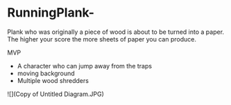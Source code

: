 # RunningPlank-

Plank who was originally a piece of wood is about to be turned into a paper. 
The higher your score the more sheets of paper you can produce. 

 MVP
 - A character who can jump away from the traps 
 - moving background
 - Multiple wood shredders

![](Copy of Untitled Diagram.JPG)
